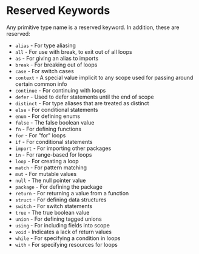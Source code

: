 # Reserved Keywords

Any primitive type name is a reserved keyword. In addition, these are reserved:

* `alias` - For type aliasing
* `all` - For use with break, to exit out of all loops
* `as` - For giving an alias to imports
* `break` - For breaking out of loops
* `case` - For switch cases
* `context` - A special value implicit to any scope used for passing around certain common info
* `continue` - For continuing with loops
* `defer` - Used to defer statements until the end of scope
* `distinct` - For type aliases that are treated as distinct
* `else` - For conditional statements
* `enum` - For defining enums
* `false` - The false boolean value
* `fn` - For defining functions
* `for` - For "for" loops
* `if` - For conditional statements
* `import` - For importing other packages
* `in` - For range-based for loops
* `loop` - For creating a loop
* `match` - For pattern matching
* `mut` - For mutable values
* `null` - The null pointer value
* `package` - For defining the package
* `return` - For returning a value from a function
* `struct` - For defining data structures
* `switch` - For switch statements
* `true` - The true boolean value
* `union` - For defining tagged unions
* `using` - For including fields into scope
* `void` - Indicates a lack of return values
* `while` - For specifying a condition in loops
* `with` - For specifying resources for loops
